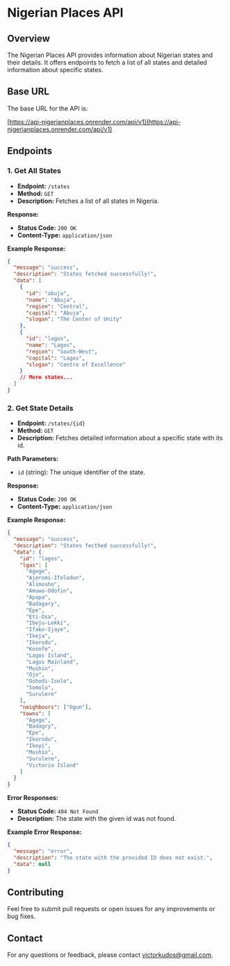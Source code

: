 # Nigerian Places API

## Overview

The Nigerian Places API provides information about Nigerian states and their details. It offers endpoints to fetch a list of all states and detailed information about specific states.

## Base URL

The base URL for the API is:

[https://api-nigerianplaces.onrender.com/api/v1](https://api-nigerianplaces.onrender.com/api/v1)

## Endpoints

### 1. Get All States

- **Endpoint:** `/states`
- **Method:** `GET`
- **Description:** Fetches a list of all states in Nigeria.

**Response:**

- **Status Code:** `200 OK`
- **Content-Type:** `application/json`

**Example Response:**

```json
{
  "message": "success",
  "description": "States fetched successfully!",
  "data": [
    {
      "id": "abuja",
      "name": "Abuja",
      "region": "Central",
      "capital": "Abuja",
      "slogan": "The Center of Unity"
    },
    {
      "id": "lagos",
      "name": "Lagos",
      "region": "South-West",
      "capital": "Lagos",
      "slogan": "Centre of Excellence"
    }
    // More states...
  ]
}
```

### 2. Get State Details

- **Endpoint:** `/states/{id}`
- **Method:** `GET`
- **Description:** Fetches detailed information about a specific state with its id.

**Path Parameters:**

- `id` (string): The unique identifier of the state.

**Response:**

- **Status Code:** `200 OK`
- **Content-Type:** `application/json`

**Example Response:**

```json
{
  "message": "success",
  "description": "States fecthed successfully!",
  "data": {
    "id": "lagos",
    "lgas": [
      "Agege",
      "Ajeromi-Ifelodun",
      "Alimosho",
      "Amuwo-Odofin",
      "Apapa",
      "Badagary",
      "Epe",
      "Eti-Osa",
      "Ibeju-Lekki",
      "Ifako-Ijaye",
      "Ikeja",
      "Ikorodu",
      "Kosofe",
      "Lagos Island",
      "Lagos Mainland",
      "Mushin",
      "Ojo",
      "Oshodi-Isolo",
      "Somolu",
      "Surulere"
    ],
    "neighbours": ["Ogun"],
    "towns": [
      "Agege",
      "Badagry",
      "Epe",
      "Ikorodu",
      "Ikoyi",
      "Mushin",
      "Surulere",
      "Victoria Island"
    ]
  }
}
```

**Error Responses:**

- **Status Code:** `404 Not Found`
- **Description:** The state with the given id was not found.

**Example Error Response:**

```json
{
  "message": "error",
  "description": "The state with the provided ID does not exist.",
  "data": null
}
```

## Contributing

Feel free to submit pull requests or open issues for any improvements or bug fixes.

## Contact

For any questions or feedback, please contact [victorkudos@gmail.com](mailto:victorkudos@gmail.com).
